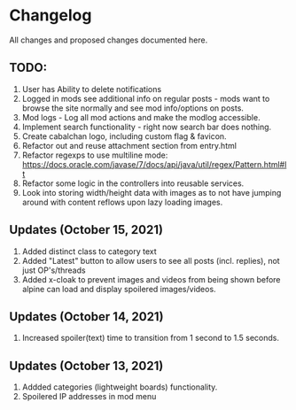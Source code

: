 # Changelog
All changes and proposed changes documented here.

## TODO:
1. User has Ability to delete notifications
2. Logged in mods see additional info on regular posts - mods want to browse the site normally and see mod info/options on posts.
3. Mod logs - Log all mod actions and make the modlog accessible.
4. Implement search functionality - right now search bar does nothing.
5. Create cabalchan logo, including custom flag & favicon.
6. Refactor out and reuse attachment section from entry.html
7. Refactor regexps to use multiline mode: https://docs.oracle.com/javase/7/docs/api/java/util/regex/Pattern.html#lt
8. Refactor some logic in the controllers into reusable services.
9. Look into storing width/height data with images as to not have jumping around with content reflows upon lazy loading images.

## Updates (October 15, 2021)
1. Added distinct class to category text
2. Added "Latest" button to allow users to see all posts (incl. replies), not just OP's/threads
3. Added x-cloak to prevent images and videos from being shown before alpine can load and display spoilered images/videos.

## Updates (October 14, 2021)
1. Increased spoiler(text) time to transition from 1 second to 1.5 seconds.

## Updates (October 13, 2021)
1. Addded categories (lightweight boards) functionality.
2. Spoilered IP addresses in mod menu